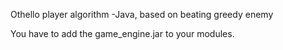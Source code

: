 Othello player algorithm
		-Java, based on beating greedy enemy
    
You have to add the game_engine.jar to your modules.
